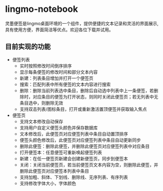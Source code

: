 # lingmo-notebook

灵墨便签是lingmo桌面环境的一个组件，提供便捷的文本记录和灵活的界面展示,
具有使用方便，界面简洁等优点。欢迎各位下载并试用。

## 目前实现的功能
* 便签列表
  * 实时按照修改时间倒序排序
  * 显示每条便签的修改时间和部分文本内容
  * 新建：列表条目增加并打开一个便签页
  * 搜索：匹配列表中所有便签的文本内容进行搜索
  * 删除：删除当前列表选中条目，删除后自动选中列表中上一条便签，若删除时，对应条目的便签为打开状态，则同时关闭此便签页；若无列表中无条目选中，则删除无效
  * 支持双击列表/图标条目，打开或重新激活置顶便签并获取输入焦点
* 便签页
  * 支持文本修改自动保存
  * 支持用户自定义便签头颜色并保存数据库
  * 文本修改后，此便签页对应便签列表中条目自动置顶排序
  * 便签头颜色修改后，此便签页对应便签列表中条目自动更新同步
  * 删除此便签：删除此便签，并删除此便签页对应便签列表中对应条目
  * 打开便签本：任意便签可重新唤起便签列表
  * 新建：在任一便签页新建会创建新便签页，同步到便签本
  * 关闭：关闭当前便签页，若当前便签页文本内容为空，则删除此便签，并删除此便签页对应便签本列表中条目
  * 支持加粗、斜体、下划线、删除线、无序列表、有序列表
  * 支持修改字体大小，字体颜色
